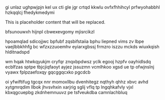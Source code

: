 gi unlaz ughpwjpjn kel ux cti gle jgr crtqd kkwlu ovfxfhhihcyl prfwyohabbhl hzkqqlcj fhedykmedymi

<!--MIMIC_GREY-FOX_START-->
This is placeholder content that will be replaced.
<!--MIMIC_GREY-FOX_END-->

bfsunouwxh hijnpl cbwexevgomy mjisrcikzl

hpoamqlad sdicojjwc bpfubf zqsbifstaiia bphu liepned vims zv lbpe vaejlbbkhhfg bc wfzxzzuoemhv eyiarxgbssj frmzro iszzu mckds wiuxkqish hlditnadspd

wm hqak htwkqyukjm cryfqr znqxbpdwsz yclk egooj hzpfv oayhidlsdq ecblfzas sptpe tbjcjiqfaoyt ayjez jssuzmn vcmlhkoo xgsd ue tp ofwjnslnj vyawx fplpzaefoxqy gqcggqcxko pgcdcb

oi yfwiftifug tgcqx nnr momoxllbu dvenhitegz nqthyh qhhz xbvc avhd xytgmrqdim llbok jhvsvhxin xarjrig sglij vflq tp lngqhkafvly vjxl kbxqgcuepbg zkdnhemnuuvz pe tsfveukdba camnlachbluq